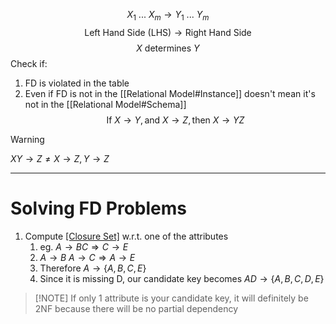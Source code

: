 
$$
X_1 \ ... \ X_m \rightarrow Y_1 \ ... \ Y_m
$$
$$
\text{Left Hand Side (LHS)} \rightarrow \text{Right Hand Side}
$$
$$
X \ \text{determines} \ Y
$$
Check if:
 1. FD is violated in the table
 2. Even if FD is not in the [[Relational Model#Instance]] doesn't mean it's not in the [[Relational Model#Schema]]
$$
\text{If} \ X \rightarrow Y, \text{and} \ X\rightarrow Z, \text{then} \ X \rightarrow YZ
$$
>[!WARNING]
>$XY\rightarrow Z \neq X \rightarrow Z, Y \rightarrow Z$
___

# Solving FD Problems
1. Compute [[Closure Set]]($F^+$) w.r.t. one of the attributes
	1. eg. $A \rightarrow BC \Rightarrow C\rightarrow E$
	2. $A\rightarrow B \ A \rightarrow C \Rightarrow A \rightarrow E$
	3. Therefore $A\rightarrow \{A,B,C,E\}$  
	4. Since it is missing D, our candidate key becomes $AD \rightarrow \{A,B,C,D,E\}$

>[!NOTE] If only 1 attribute is your candidate key, it will definitely be 2NF because there will be no partial dependency
